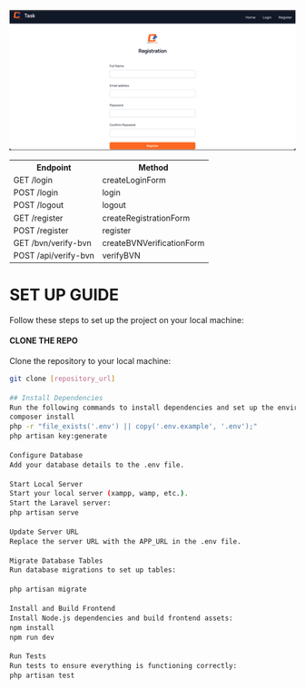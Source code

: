 ![Alt Text](register.png)

<table>
  <tr>
    <th>Endpoint</th>
    <th>Method</th>
  </tr>
 <tr>
    <td>GET /login</td>
    <td>createLoginForm</td>
  </tr>
  <tr>
    <td>POST /login</td>
    <td>login</td>
  </tr>
  <tr>
    <td>POST /logout</td>
    <td>logout</td>
  </tr>

  <tr>
    <td>GET /register</td>
    <td>createRegistrationForm</td>
  </tr>
  <tr>
    <td>POST /register</td>
    <td>register</td>
  </tr>
  <tr>
    <td>GET /bvn/verify-bvn</td>
    <td>createBVNVerificationForm</td>
  </tr>
  <tr>
    <td>POST /api/verify-bvn</td>
    <td>verifyBVN</td>
  </tr>
</table>

# SET UP GUIDE

Follow these steps to set up the project on your local machine:

#### CLONE THE REPO

Clone the repository to your local machine:

```bash
git clone [repository_url]

## Install Dependencies
Run the following commands to install dependencies and set up the environment:
composer install
php -r "file_exists('.env') || copy('.env.example', '.env');"
php artisan key:generate

Configure Database
Add your database details to the .env file.

Start Local Server
Start your local server (xampp, wamp, etc.).
Start the Laravel server:
php artisan serve

Update Server URL
Replace the server URL with the APP_URL in the .env file.

Migrate Database Tables
Run database migrations to set up tables:

php artisan migrate

Install and Build Frontend
Install Node.js dependencies and build frontend assets:
npm install
npm run dev

Run Tests
Run tests to ensure everything is functioning correctly:
php artisan test





